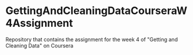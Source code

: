 # GettingAndCleaningDataCourseraW4Assignment
Repository that contains the assignment for the week 4 of "Getting and Cleaning Data" on Coursera
